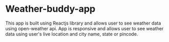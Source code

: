 # Weather-buddy-app
This app is built using Reactjs library and allows user to see weather data using open-weather api. App is responsive and  allows user to see weather data using user's live location and city name, state or pincode.
